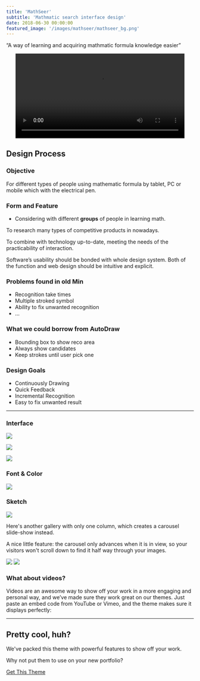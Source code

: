 ```yaml
---
title: 'MathSeer'
subtitle: 'Mathmatic search interface design'
date: 2018-06-30 00:00:00
featured_image: '/images/mathseer/mathseer_bg.png'
---
```


<p class="intro-text"> 
“A way of learning and acquiring mathmatic formula knowledge easier”
</p>
<center>
  <video width="90%" controls autoplay loop>
    <source src="/images/mathseer/motion2.mp4" type="video/mp4">
  </video>
</center>

## Design Process
### Objective

For <span>different</span> types of people using mathematic formula by tablet, PC or mobile which with the electrical pen.

### Form and Feature

- Considering with different **groups** of people in learning math.

To research many types of competitive products in nowadays. 

To combine with technology up-to-date, meeting the needs of the practicability of interaction.

Software’s usability should be bonded with whole design system. Both of the function and web design should be intuitive and explicit.

  </div>
</div>





### Problems found in old Min

- Recognition take times
- Multiple stroked symbol
- Ability to fix unwanted recognition
- ...

### What we could borrow from AutoDraw

- Bounding box to show reco area
- Always show candidates
- Keep strokes until user pick one

### Design Goals

- Continuously Drawing
- Quick Feedback
- Incremental Recognition
- Easy to fix unwanted result



---

### Interface

![](/images/mathseer/interface1.png)

![](/images/mathseer/interface2.png)

![](/images/mathseer/interface3.png)


### Font & Color

![](/images/mathseer/interface4.png)



### Sketch
![](/images/mathseer/interface5.png)



Here's another gallery with only one column, which creates a carousel slide-show instead.

A nice little feature: the carousel only advances when it is in view, so your visitors won't scroll down to find it half way through your images.

<div class="gallery" data-columns="1">
	<img src="/images/demo/demo-landscape.jpg">
	<img src="/images/demo/demo-landscape-2.jpg">
</div>

### What about videos?

Videos are an awesome way to show off your work in a more engaging and personal way, and we’ve made sure they work great on our themes. Just paste an embed code from YouTube or Vimeo, and the theme makes sure it displays perfectly:



---

## Pretty cool, huh?

We've packed this theme with powerful features to show off your work.

Why not put them to use on your new portfolio?

<a href="https://jekyllthemes.io/theme/duet-portfolio-jekyll-theme" class="button button--large">Get This Theme</a>
